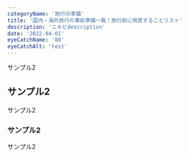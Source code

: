 ```yaml
---
categoryName: '旅行の準備'
title: '国内・海外旅行の事前準備一覧！旅行前に用意することリスト'
description: 'ニキビdescription'
date: '2022-04-01'
eyeCatchName: '00'
eyeCatchAlt: 'test'
---
```


サンプル2

## サンプル2

サンプル2

### サンプル2

サンプル2